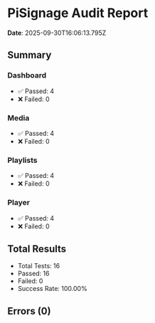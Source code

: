 # PiSignage Audit Report

**Date**: 2025-09-30T16:06:13.795Z

## Summary

### Dashboard
- ✅ Passed: 4
- ❌ Failed: 0

### Media
- ✅ Passed: 4
- ❌ Failed: 0

### Playlists
- ✅ Passed: 4
- ❌ Failed: 0

### Player
- ✅ Passed: 4
- ❌ Failed: 0

## Total Results
- Total Tests: 16
- Passed: 16
- Failed: 0
- Success Rate: 100.00%

## Errors (0)

